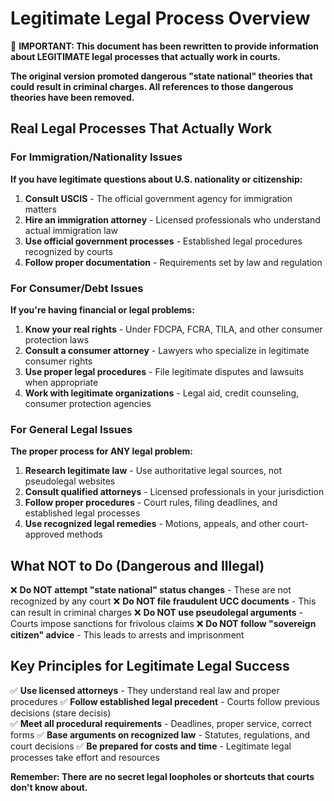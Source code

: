 # Legitimate Legal Process Overview

🚨 **IMPORTANT: This document has been rewritten to provide information about LEGITIMATE legal processes that actually work in courts.**

**The original version promoted dangerous "state national" theories that could result in criminal charges. All references to those dangerous theories have been removed.**

## Real Legal Processes That Actually Work

### For Immigration/Nationality Issues
**If you have legitimate questions about U.S. nationality or citizenship:**

1. **Consult USCIS** - The official government agency for immigration matters
2. **Hire an immigration attorney** - Licensed professionals who understand actual immigration law  
3. **Use official government processes** - Established legal procedures recognized by courts
4. **Follow proper documentation** - Requirements set by law and regulation

### For Consumer/Debt Issues  
**If you're having financial or legal problems:**

1. **Know your real rights** - Under FDCPA, FCRA, TILA, and other consumer protection laws
2. **Consult a consumer attorney** - Lawyers who specialize in legitimate consumer rights
3. **Use proper legal procedures** - File legitimate disputes and lawsuits when appropriate
4. **Work with legitimate organizations** - Legal aid, credit counseling, consumer protection agencies

### For General Legal Issues
**The proper process for ANY legal problem:**

1. **Research legitimate law** - Use authoritative legal sources, not pseudolegal websites
2. **Consult qualified attorneys** - Licensed professionals in your jurisdiction
3. **Follow proper procedures** - Court rules, filing deadlines, and established legal processes  
4. **Use recognized legal remedies** - Motions, appeals, and other court-approved methods

## What NOT to Do (Dangerous and Illegal)

❌ **Do NOT attempt "state national" status changes** - These are not recognized by any court
❌ **Do NOT file fraudulent UCC documents** - This can result in criminal charges
❌ **Do NOT use pseudolegal arguments** - Courts impose sanctions for frivolous claims
❌ **Do NOT follow "sovereign citizen" advice** - This leads to arrests and imprisonment

## Key Principles for Legitimate Legal Success

✅ **Use licensed attorneys** - They understand real law and proper procedures
✅ **Follow established legal precedent** - Courts follow previous decisions (stare decisis)  
✅ **Meet all procedural requirements** - Deadlines, proper service, correct forms
✅ **Base arguments on recognized law** - Statutes, regulations, and court decisions
✅ **Be prepared for costs and time** - Legitimate legal processes take effort and resources

**Remember: There are no secret legal loopholes or shortcuts that courts don't know about.**
